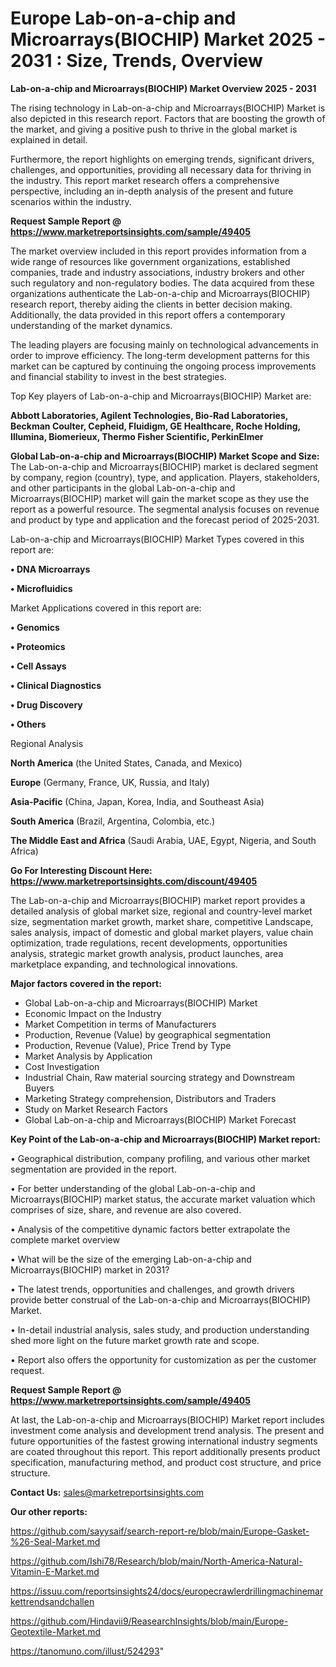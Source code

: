 # Europe Lab-on-a-chip and Microarrays(BIOCHIP) Market 2025 - 2031 : Size, Trends, Overview

<Strong> Lab-on-a-chip and Microarrays(BIOCHIP) Market Overview 2025 - 2031</strong>

The rising technology in Lab-on-a-chip and Microarrays(BIOCHIP) Market is also depicted in this research report. Factors that are boosting the growth of the market, and giving a positive push to thrive in the global market is explained in detail.

Furthermore, the report highlights on emerging trends, significant drivers, challenges, and opportunities, providing all necessary data for thriving in the industry. This report market research offers a comprehensive perspective, including an in-depth analysis of the present and future scenarios within the industry.

<strong>Request Sample Report @ <a href=https://www.marketreportsinsights.com/sample/49405>https://www.marketreportsinsights.com/sample/49405</a></strong>

The market overview included in this report provides information from a wide range of resources like government organizations, established companies, trade and industry associations, industry brokers and other such regulatory and non-regulatory bodies. The data acquired from these organizations authenticate the Lab-on-a-chip and Microarrays(BIOCHIP) research report, thereby aiding the clients in better decision making. Additionally, the data provided in this report offers a contemporary understanding of the market dynamics.

The leading players are focusing mainly on technological advancements in order to improve efficiency. The long-term development patterns for this market can be captured by continuing the ongoing process improvements and financial stability to invest in the best strategies.

Top Key players of Lab-on-a-chip and Microarrays(BIOCHIP) Market are:

<strong>Abbott Laboratories, Agilent Technologies, Bio-Rad Laboratories, Beckman Coulter, Cepheid, Fluidigm, GE Healthcare, Roche Holding, Illumina, Biomerieux, Thermo Fisher Scientific, PerkinElmer</strong>

<strong><b>Global Lab-on-a-chip and Microarrays(BIOCHIP) Market Scope and Size:</b></strong>
The Lab-on-a-chip and Microarrays(BIOCHIP) market is declared segment by company, region (country), type, and application. Players, stakeholders, and other participants in the global Lab-on-a-chip and Microarrays(BIOCHIP) market will gain the market scope as they use the report as a powerful resource. The segmental analysis focuses on revenue and product by type and application and the forecast period of 2025-2031.

Lab-on-a-chip and Microarrays(BIOCHIP) Market Types covered in this report are:

<strong>•  DNA Microarrays

•  Microfluidics</strong>

Market Applications covered in this report are:

<strong>•  Genomics

•  Proteomics

•  Cell Assays

•  Clinical Diagnostics

•  Drug Discovery

•  Others</strong> 

Regional Analysis

<strong>North America</strong> (the United States, Canada, and Mexico)

<strong>Europe</strong> (Germany, France, UK, Russia, and Italy)

<strong>Asia-Pacific</strong> (China, Japan, Korea, India, and Southeast Asia)

<strong>South America</strong> (Brazil, Argentina, Colombia, etc.)

<strong>The Middle East and Africa</strong> (Saudi Arabia, UAE, Egypt, Nigeria, and South Africa)

<strong>Go For Interesting Discount Here: <a href=https://www.marketreportsinsights.com/discount/49405>https://www.marketreportsinsights.com/discount/49405</a></strong>

The Lab-on-a-chip and Microarrays(BIOCHIP) market report provides a detailed analysis of global market size, regional and country-level market size, segmentation market growth, market share, competitive Landscape, sales analysis, impact of domestic and global market players, value chain optimization, trade regulations, recent developments, opportunities analysis, strategic market growth analysis, product launches, area marketplace expanding, and technological innovations.

<strong><b>Major factors covered in the report:</b></strong>
<ul>
  <li>Global Lab-on-a-chip and Microarrays(BIOCHIP) Market </li>
  <li>Economic Impact on the Industry</li>
  <li>Market Competition in terms of Manufacturers</li>
  <li>Production, Revenue (Value) by geographical segmentation</li>
  <li>Production, Revenue (Value), Price Trend by Type</li>
  <li>Market Analysis by Application</li>
  <li>Cost Investigation</li>
  <li>Industrial Chain, Raw material sourcing strategy and Downstream Buyers</li>
  <li>Marketing Strategy comprehension, Distributors and Traders</li>
  <li>Study on Market Research Factors</li>
  <li>Global Lab-on-a-chip and Microarrays(BIOCHIP) Market Forecast</li>
</ul>

<strong><b>Key Point of the Lab-on-a-chip and Microarrays(BIOCHIP) Market report:</b></strong>

• Geographical distribution, company profiling, and various other market segmentation are provided in the report.

• For better understanding of the global Lab-on-a-chip and Microarrays(BIOCHIP) market status, the accurate market valuation which comprises of size, share, and revenue are also covered.

• Analysis of the competitive dynamic factors better extrapolate the complete market overview

• What will be the size of the emerging Lab-on-a-chip and Microarrays(BIOCHIP) market in 2031?

• The latest trends, opportunities and challenges, and growth drivers provide better construal of the Lab-on-a-chip and Microarrays(BIOCHIP) Market.

• In-detail industrial analysis, sales study, and production understanding shed more light on the future market growth rate and scope.

• Report also offers the opportunity for customization as per the customer request.

<strong>Request Sample Report @ <a href=https://www.marketreportsinsights.com/sample/49405>https://www.marketreportsinsights.com/sample/49405</a></strong>

At last, the Lab-on-a-chip and Microarrays(BIOCHIP) Market report includes investment come analysis and development trend analysis. The present and future opportunities of the fastest growing international industry segments are coated throughout this report. This report additionally presents product specification, manufacturing method, and product cost structure, and price structure.

<strong>Contact Us:</strong>
sales@marketreportsinsights.com

<strong>Our other reports:</strong>

<a href=https://github.com/sayysaif/search-report-re/blob/main/Europe-Gasket-%26-Seal-Market.md>https://github.com/sayysaif/search-report-re/blob/main/Europe-Gasket-%26-Seal-Market.md</a>

<a href=https://github.com/Ishi78/Research/blob/main/North-America-Natural-Vitamin-E-Market.md>https://github.com/Ishi78/Research/blob/main/North-America-Natural-Vitamin-E-Market.md</a>

<a href=https://issuu.com/reportsinsights24/docs/europecrawlerdrillingmachinemarkettrendsandchallen>https://issuu.com/reportsinsights24/docs/europecrawlerdrillingmachinemarkettrendsandchallen</a>

<a href=https://github.com/Hindavii9/ReasearchInsights/blob/main/Europe-Geotextile-Market.md>https://github.com/Hindavii9/ReasearchInsights/blob/main/Europe-Geotextile-Market.md</a>

<a href=https://tanomuno.com/illust/524293>https://tanomuno.com/illust/524293</a>"
